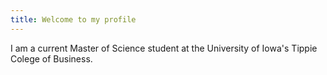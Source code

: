 ```yaml
---
title: Welcome to my profile
---
```

I am a current Master of Science student at the University of Iowa's Tippie Colege of Business.
